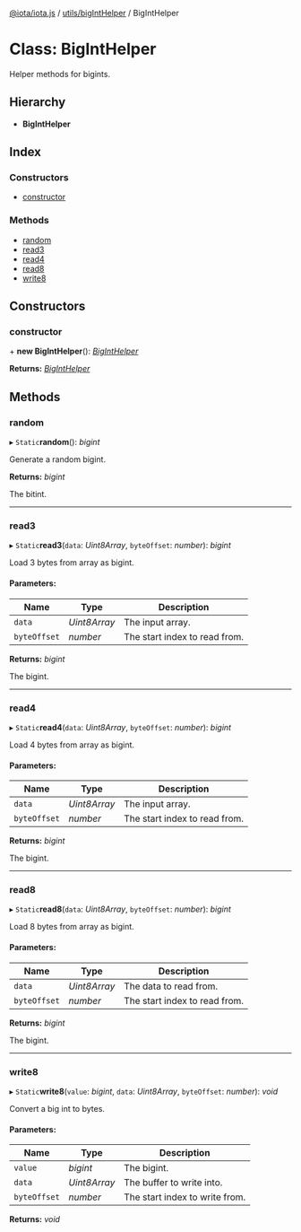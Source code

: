 [@iota/iota.js](../README.md) / [utils/bigIntHelper](../modules/utils_biginthelper.md) / BigIntHelper

# Class: BigIntHelper

Helper methods for bigints.

## Hierarchy

* **BigIntHelper**

## Index

### Constructors

* [constructor](utils_biginthelper.biginthelper.md#constructor)

### Methods

* [random](utils_biginthelper.biginthelper.md#random)
* [read3](utils_biginthelper.biginthelper.md#read3)
* [read4](utils_biginthelper.biginthelper.md#read4)
* [read8](utils_biginthelper.biginthelper.md#read8)
* [write8](utils_biginthelper.biginthelper.md#write8)

## Constructors

### constructor

\+ **new BigIntHelper**(): [*BigIntHelper*](utils_biginthelper.biginthelper.md)

**Returns:** [*BigIntHelper*](utils_biginthelper.biginthelper.md)

## Methods

### random

▸ `Static`**random**(): *bigint*

Generate a random bigint.

**Returns:** *bigint*

The bitint.

___

### read3

▸ `Static`**read3**(`data`: *Uint8Array*, `byteOffset`: *number*): *bigint*

Load 3 bytes from array as bigint.

#### Parameters:

Name | Type | Description |
------ | ------ | ------ |
`data` | *Uint8Array* | The input array.   |
`byteOffset` | *number* | The start index to read from.   |

**Returns:** *bigint*

The bigint.

___

### read4

▸ `Static`**read4**(`data`: *Uint8Array*, `byteOffset`: *number*): *bigint*

Load 4 bytes from array as bigint.

#### Parameters:

Name | Type | Description |
------ | ------ | ------ |
`data` | *Uint8Array* | The input array.   |
`byteOffset` | *number* | The start index to read from.   |

**Returns:** *bigint*

The bigint.

___

### read8

▸ `Static`**read8**(`data`: *Uint8Array*, `byteOffset`: *number*): *bigint*

Load 8 bytes from array as bigint.

#### Parameters:

Name | Type | Description |
------ | ------ | ------ |
`data` | *Uint8Array* | The data to read from.   |
`byteOffset` | *number* | The start index to read from.   |

**Returns:** *bigint*

The bigint.

___

### write8

▸ `Static`**write8**(`value`: *bigint*, `data`: *Uint8Array*, `byteOffset`: *number*): *void*

Convert a big int to bytes.

#### Parameters:

Name | Type | Description |
------ | ------ | ------ |
`value` | *bigint* | The bigint.   |
`data` | *Uint8Array* | The buffer to write into.   |
`byteOffset` | *number* | The start index to write from.    |

**Returns:** *void*
